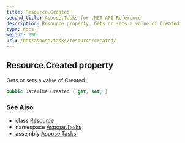 ```yaml
---
title: Resource.Created
second_title: Aspose.Tasks for .NET API Reference
description: Resource property. Gets or sets a value of Created
type: docs
weight: 290
url: /net/aspose.tasks/resource/created/
---
```

## Resource.Created property

Gets or sets a value of Created.

```csharp
public DateTime Created { get; set; }
```

### See Also

* class [Resource](../)
* namespace [Aspose.Tasks](../../resource/)
* assembly [Aspose.Tasks](../../../)


